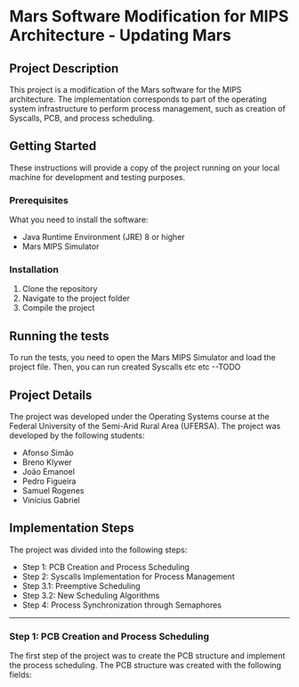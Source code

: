 # Mars Software Modification for MIPS Architecture - Updating Mars

## Project Description

This project is a modification of the Mars software for the MIPS architecture. The implementation corresponds to part of the operating system infrastructure to perform process management, such as creation of Syscalls, PCB, and process scheduling.

## Getting Started

These instructions will provide a copy of the project running on your local machine for development and testing purposes.

### Prerequisites

What you need to install the software:

- Java Runtime Environment (JRE) 8 or higher
- Mars MIPS Simulator

### Installation

1. Clone the repository
2. Navigate to the project folder
3. Compile the project

## Running the tests

To run the tests, you need to open the Mars MIPS Simulator and load the project file. Then, you can run created Syscalls etc etc --TODO

## Project Details

The project was developed under the Operating Systems course at the Federal University of the Semi-Arid Rural Area (UFERSA). The project was developed by the following students:
- Afonso Simão
- Breno Klywer
- João Emanoel
- Pedro Figueira
- Samuel Rogenes
- Vinícius Gabriel


## Implementation Steps

The project was divided into the following steps:

- Step 1: PCB Creation and Process Scheduling
- Step 2: Syscalls Implementation for Process Management
- Step 3.1: Preemptive Scheduling
- Step 3.2: New Scheduling Algorithms
- Step 4: Process Synchronization through Semaphores
---
### Step 1: PCB Creation and Process Scheduling

The first step of the project was to create the PCB structure and implement the process scheduling. The PCB structure was created with the following fields:



